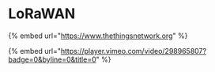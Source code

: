 # LoRaWAN

{% embed url="https://www.thethingsnetwork.org" %}

{% embed url="https://player.vimeo.com/video/298965807?badge=0&byline=0&title=0" %}
